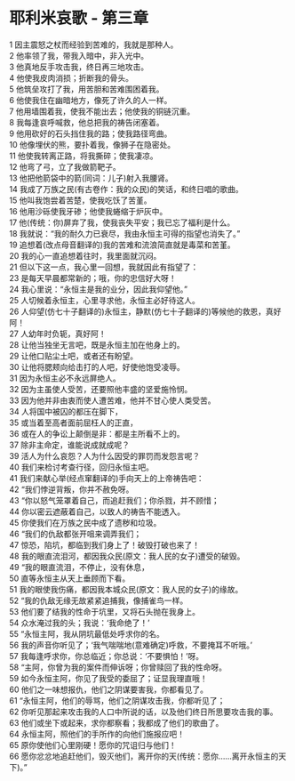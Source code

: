 # 耶利米哀歌 - 第三章
  
 1 因主震怒之杖而经验到苦难的，我就是那种人。  
 2 他率领了我，带我入暗中，非入光中。  
 3 他真地反手攻击我，终日再三地攻击。  
 4 他使我皮肉消损；折断我的骨头。  
 5 他筑垒攻打了我，用苦胆和苦难围困着我。  
 6 他使我住在幽暗地方，像死了许久的人一样。  
 7 他用墙围着我，使我不能出去；他使我的铜链沉重。  
 8 我每逢哀呼喊救，他总把我的祷告闭塞着。  
 9 他用砍好的石头挡住我的路；使我路径弯曲。  
 10 他像埋伏的熊，要扑着我，像狮子在隐密处。  
 11 他使我转离正路，将我撕碎；使我凄凉。  
 12 他弯了弓，立了我做箭靶子。  
 13 他把他箭袋中的箭(同词：儿子)射入我腰肾。  
 14 我成了万族之民(有古卷作：我的众民)的笑话，和终日唱的歌曲。  
 15 他叫我饱尝着苦楚，使我吃饫了苦堇。  
 16 他用沙砾使我牙碜；他使我蜷缩于炉灰中。  
 17 他(传统：你)屏弃了我，使我丧失平安；我已忘了福利是什么。  
 18 我就说：“我的耐久力已衰尽，我由永恒主可得的指望也消失了。”  
 19 追想着(改点母音翻译的)我的苦难和流浪简直就是毒菜和苦堇。  
 20 我的心一直追想着往时，我里面就沉闷。  
 21 但以下这一点，我心里一回想，我就因此有指望了：  
 23 是每天早晨都常新的；哦，你的忠信好大呀！  
 24 我心里说：“永恒主是我的业分，因此我仰望他。”  
 25 人切候着永恒主，心里寻求他，永恒主必好待这人。  
 26 人仰望(仿七十子翻译的)永恒主，静默(仿七十子翻译的)等候他的救恩，真好阿！  
 27 人幼年时负轭，真好阿！  
 28 让他当独坐无言吧，既是永恒主加在他身上的。  
 29 让他口贴尘土吧，或者还有盼望。  
 30 让他将腮颊向给击打的人吧，好使他饱受凌辱。  
 31 因为永恒主必不永远屏绝人。  
 32 因为主虽使人受苦，还要照他丰盛的坚爱施怜悯。  
 33 因为他并非由衷而使人遭苦难，他并不甘心使人类受苦。  
 34 人将国中被囚的都压在脚下，  
 35 或当着至高者面前屈枉人的正直，  
 36 或在人的争讼上颠倒是非：都是主所看不上的。  
 37 除非主命定，谁能说成就成呢？  
 39 活人为什么哀怨？人为什么因受的罪罚而发怨言呢？  
 40 我们来检讨考查行径，回归永恒主吧。  
 41 我们来献心举(经点窜翻译的)手向天上的上帝祷告吧：  
 42 “我们悖逆背叛，你并不赦免呀。  
 43 “你以怒气笼罩着自己，而追赶我们；你杀戮，并不顾惜；  
 44 你以密云遮蔽着自己，以致人的祷告不能透入。  
 45 你使我们在万族之民中成了遗秽和垃圾。  
 46 “我们的仇敌都张开咀来调弄我们；  
 47 惊恐，陷坑，都临到我们身上了！破毁打破也来了！  
 48 我的眼直流泪河，都因我众民(原文：我人民的女子)遭受的破毁。  
 49 “我的眼直流泪，不停止，没有休息，  
 50 直等永恒主从天上垂顾而下看。  
 51 我的眼使我伤痛，都因我本城众民(原文：我人民的女子)的缘故。  
 52 “我的仇敌无缘无故紧紧追捕我，像捕雀鸟一样。  
 53 他们要了结我的性命于坑里，又将石头抛在我身上。  
 54 众水淹过我的头；我说：‘我命绝了！’  
 55 “永恒主阿，我从阴坑最低处呼求你的名。  
 56 我的声音你听见了；‘我气喘喘地(意难确定)呼救，不要掩耳不听哦。’  
 57 我每逢呼求你，你总临近；你总说：‘不要惧怕！’呀。  
 58 “主阿，你曾为我的案件而伸诉呀；你曾赎回了我的性命呀。  
 59 如今永恒主阿，你见了我受的委屈了；证显我理直哦！  
 60 他们之一味想报仇，他们之阴谋要害我，你都看见了。  
 61 “永恒主阿，他们的辱骂，他们之阴谋攻击我，你都听见了；  
 62 你听见那起来攻击我的人口中所说的话，以及他们终日所思要攻击我的事。  
 63 他们或坐下或起来，求你都察看；我都成了他们的歌曲了。  
 64 永恒主阿，照他们的手所作的向他们施报应吧！  
 65 原你使他们心里刚硬！愿你的咒诅归与他们！  
 66 愿你忿忿地追赶他们，毁灭他们，离开你的天(传统：愿你……离开永恒主的天下)。”